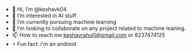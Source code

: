 - 👋 Hi, I’m @keshavk04
- 👀 I’m interested in AI stuff 
- 🌱 I’m currently pursuing machine learning
- 💞️ I’m looking to collaborate on any project related to machine leaning.
- 📫 How to reach me keshavrahul1@gmail.com or 8237474125
- ⚡ Fun fact: i'm an android 

<!---
keshavk04/keshavk04 is a ✨ special ✨ repository because its `README.md` (this file) appears on your GitHub profile.
You can click the Preview link to take a look at your changes.
--->
